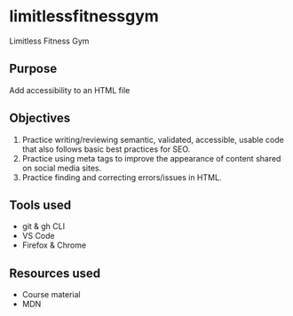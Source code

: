 # limitlessfitnessgym
 Limitless Fitness Gym

 ## Purpose

 Add accessibility to an HTML file

 ## Objectives

 1. Practice writing/reviewing semantic, validated, accessible, usable code that also follows basic best practices for SEO.
 2. Practice using meta tags to improve the appearance of content shared on social media sites.
 3. Practice finding and correcting errors/issues in HTML.

 ## Tools used

 - git & gh CLI
 - VS Code
 - Firefox & Chrome

 ## Resources used

 - Course material
 - MDN
